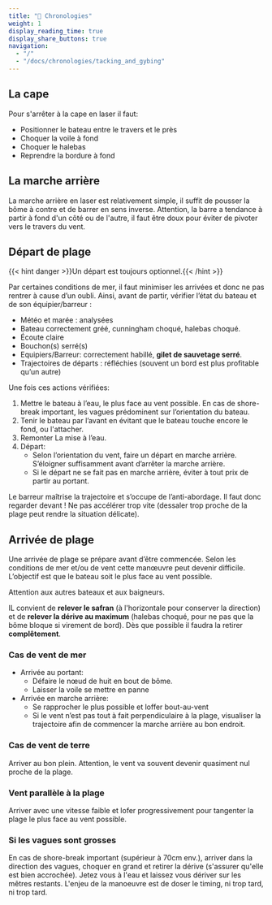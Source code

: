 ```yaml
---
title: "🔂 Chronologies"
weight: 1
display_reading_time: true
display_share_buttons: true
navigation:
  - "/"
  - "/docs/chronologies/tacking_and_gybing"
---
```

## La cape

Pour s'arrêter à la cape en laser il faut:

* Positionner le bateau entre le travers et le près
* Choquer la voile à fond
* Choquer le halebas
* Reprendre la bordure à fond

## La marche arrière

La marche arrière en laser est relativement simple, il suffit de pousser la bôme à contre et de barrer en sens inverse. Attention, la barre a tendance à partir à fond d'un côté ou de l'autre, il faut être doux pour éviter de pivoter vers le travers du vent.

## Départ de plage

{{< hint danger >}}Un départ est toujours optionnel.{{< /hint >}}

Par certaines conditions de mer, il faut minimiser les arrivées et donc ne pas rentrer à cause d’un oubli. Ainsi, avant de partir, vérifier l’état du bateau et de son équipier/barreur :

* Météo et marée : analysées
* Bateau correctement gréé, cunningham choqué, halebas choqué.
* Écoute claire
* Bouchon(s) serré(s)
* Equipiers/Barreur: correctement habillé, **gilet de sauvetage serré**.
* Trajectoires de départs : réfléchies (souvent un bord est plus profitable qu’un autre)

Une fois ces actions vérifiées:

1. Mettre le bateau à l’eau, le plus face au vent possible. En cas de shore-break important, les vagues prédominent sur l’orientation du bateau.
2. Tenir le bateau par l’avant en évitant que le bateau touche encore le fond, ou l'attacher.
3. Remonter La mise à l’eau.
4. Départ:
    * Selon l’orientation du vent, faire un départ en marche arrière. S’éloigner suffisamment avant d’arrêter la marche arrière.
    * Si le départ ne se fait pas en marche arrière, éviter à tout prix de partir au portant.

Le barreur maîtrise la trajectoire et s’occupe de l’anti-abordage. Il faut donc regarder devant !
Ne pas accélérer trop vite (dessaler trop proche de la plage peut rendre la situation délicate).

## Arrivée de plage
Une arrivée de plage se prépare avant d’être commencée. Selon les conditions de mer et/ou de vent cette manœuvre peut devenir difficile. L’objectif est que le bateau soit le plus face au vent possible.

Attention aux autres bateaux et aux baigneurs.

IL convient de **relever le safran** (à l'horizontale pour conserver la direction) et de **relever la dérive au maximum** (halebas choqué, pour ne pas que la bôme bloque si virement de bord). Dès que possible il faudra la retirer **complêtement**.

### Cas de vent de mer

* Arrivée au portant:
    * Défaire le nœud de huit en bout de bôme.
    * Laisser la voile se mettre en panne
* Arrivée en marche arrière:
    * Se rapprocher le plus possible et loffer bout-au-vent
    * Si le vent n’est pas tout à fait perpendiculaire à la plage, visualiser la trajectoire afin de commencer la marche arrière au bon endroit.

### Cas de vent de terre
Arriver au bon plein.
Attention, le vent va souvent devenir quasiment nul proche de la plage.

### Vent parallèle à la plage
Arriver avec une vitesse faible et lofer progressivement pour tangenter la plage le plus face au vent possible.

### Si les vagues sont grosses
En cas de shore-break important (supérieur à 70cm env.), arriver dans la direction des vagues, choquer en grand et retirer la dérive (s'assurer qu'elle est bien accrochée). Jetez vous à l'eau et laissez vous dériver sur les mêtres restants. L'enjeu de la manoeuvre est de doser le timing, ni trop tard, ni trop tard.

